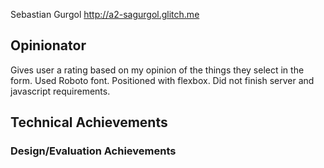 Sebastian Gurgol
http://a2-sagurgol.glitch.me

## Opinionator
Gives user a rating based on my opinion of the things they select in the form. Used Roboto font. Positioned with flexbox. Did not finish server and javascript requirements.

## Technical Achievements

### Design/Evaluation Achievements
